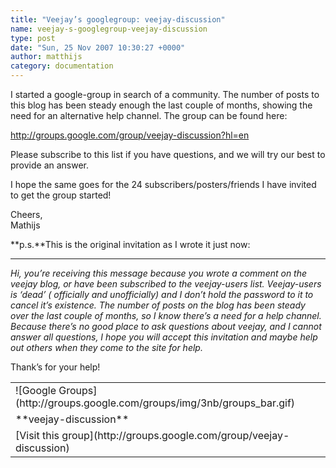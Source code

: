 ```yaml
---
title: "Veejay’s googlegroup: veejay-discussion"
name: veejay-s-googlegroup-veejay-discussion
type: post
date: "Sun, 25 Nov 2007 10:30:27 +0000"
author: matthijs
category: documentation
---
```

I started a google-group in search of a community. The number of posts to this blog has been steady enough the last couple of months, showing the need for an alternative help channel. The group can be found here:  

<http://groups.google.com/group/veejay-discussion?hl=en>  

Please subscribe to this list if you have questions, and we will try our best to provide an answer.  

I hope the same goes for the 24 subscribers/posters/friends I have invited to get the group started!  

Cheers,  
Mathijs  

**p.s.**This is the original invitation as I wrote it just now:  


* * *
*Hi, you’re receiving this message because you wrote a comment on the veejay blog, or have been subscribed to the veejay-users list. Veejay-users is ‘dead’ ( officially and unofficially) and I don’t hold the password to it to cancel it’s existence. The number of posts on the blog has been steady over the last couple of months, so I know there’s a need for a help channel. Because there’s no good place to ask questions about veejay, and I cannot answer all questions, I hope you will accept this invitation and maybe help out others when they come to the site for help.*  

Thank’s for your help!  


<table class="c3" border="0" cellspacing="0"><tbody><tr><td>![Google Groups](http://groups.google.com/groups/img/3nb/groups_bar.gif)</td></tr><tr><td class="c1">**veejay-discussion**</td></tr><tr><td class="c2">[Visit this group](http://groups.google.com/group/veejay-discussion)</td></tr></tbody></table>